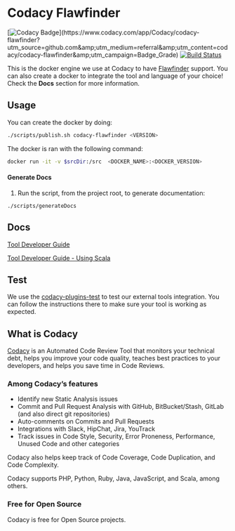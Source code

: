 # Codacy Flawfinder

[![Codacy Badge](https://api.codacy.com/project/badge/Grade/???)](https://www.codacy.com/app/Codacy/codacy-flawfinder?utm_source=github.com&amp;utm_medium=referral&amp;utm_content=codacy/codacy-flawfinder&amp;utm_campaign=Badge_Grade)
[![Build Status](https://circleci.com/gh/codacy/codacy-flawfinder.svg?style=shield&circle-token=:circle-token)](https://circleci.com/gh/codacy/codacy-flawfinder)

This is the docker engine we use at Codacy to have [Flawfinder](https://www.dwheeler.com/flawfinder/) support.
You can also create a docker to integrate the tool and language of your choice!
Check the **Docs** section for more information.

## Usage

You can create the docker by doing:

```bash
./scripts/publish.sh codacy-flawfinder <VERSION>
```

The docker is ran with the following command:

```bash
docker run -it -v $srcDir:/src  <DOCKER_NAME>:<DOCKER_VERSION>
```

#### Generate Docs

1. Run the script, from the project root, to generate documentation:

```
./scripts/generateDocs
```

## Docs

[Tool Developer Guide](https://support.codacy.com/hc/en-us/articles/207994725-Tool-Developer-Guide)

[Tool Developer Guide - Using Scala](https://support.codacy.com/hc/en-us/articles/207280379-Tool-Developer-Guide-Using-Scala)

## Test

We use the [codacy-plugins-test](https://github.com/codacy/codacy-plugins-test) to test our external tools integration.
You can follow the instructions there to make sure your tool is working as expected.

## What is Codacy

[Codacy](https://www.codacy.com/) is an Automated Code Review Tool that monitors your technical debt, helps you improve your code quality, teaches best practices to your developers, and helps you save time in Code Reviews.

### Among Codacy’s features

- Identify new Static Analysis issues
- Commit and Pull Request Analysis with GitHub, BitBucket/Stash, GitLab (and also direct git repositories)
- Auto-comments on Commits and Pull Requests
- Integrations with Slack, HipChat, Jira, YouTrack
- Track issues in Code Style, Security, Error Proneness, Performance, Unused Code and other categories

Codacy also helps keep track of Code Coverage, Code Duplication, and Code Complexity.

Codacy supports PHP, Python, Ruby, Java, JavaScript, and Scala, among others.

### Free for Open Source

Codacy is free for Open Source projects.
